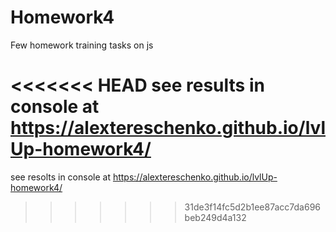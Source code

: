 # Homework4
Few homework training tasks on js

<<<<<<< HEAD
see results in console at https://alextereschenko.github.io/lvlUp-homework4/
=======
see resolts in console at https://alextereschenko.github.io/lvlUp-homework4/
>>>>>>> 31de3f14fc5d2b1ee87acc7da696beb249d4a132

